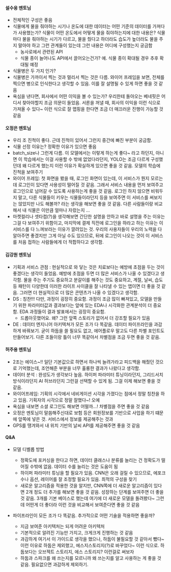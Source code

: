 #### 설수웅 멘토님

- 전체적인 구성은 좋음
- 식물에게 물을 줘야하는 시기나 온도에 대한 데이터는 어떤 기준의 데이터를 가져다가 사용했는가? 식물이 어떤 온도에서 어떻게 물을 줘야하는지에 대한 내용은? 식물마다 물을 줘야하는 시기가 다르고, 물을 줬다고 하더라도 습도가 높더라도 물을 주지 말아야 하고 그런 관계들이 있는데 그런 내용은 어디에 구성했는지 궁금함
  - 농사로에서 관련된 API
  - 식물 종이 늘어나도 API에서 끌어오는건가? 예. 식물 종이 확대될 경우 추후 확대될 예정
- 식물병은 두 가지 인가?
- 식물병은 가까이서 찍는 것과 멀리서 찍는 것은 다름. 와이어 프레임을 보면, 전체를 찍으면 병으로 인식한다고 생각할 수 있음. 이를 잘 설명될 수 있게 하면 좋을 것 같음
- 욕심을 낸다면, 회사에서 어떤 이익을 볼 수 있는가? 우리한테 돌아오는 베네핏은 어디서 찾아야할지 조금 의문이 들었음. 서론을 꺼낼 때, 회사의 이익을 이런 식으로 가져올 수 있다~ 이런 식으로 잘 맵핑을 한다면 조금 더 매끄러운 진행이 가능할 것 같음



#### 오정은 멘토님

- 우리 조 진척이 좋다. 근데 진척이 있어서 그런지 중간에 빠진 부분이 궁금함.
- 식물 선정 이유는? 정확한 이유가 있으면 좋음
- batch_size나 그런게 다름. 이 모델에서는 이렇게 하는게 좋다~ 라고 하던지, 아니면 이 학습에서는 이걸 사용할 수 밖에 없었다라던지, YOLO는 조금 다르게 구성했던데 왜 다르게 했는지 이런 이유가 확실하게 있으면 좋을 것 같음. 모델의 학습에 진척을 보여주기
- 와이어 프레임: 첫 화면을 봤을 때, 로그인 화면이 있는데, 이 서비스가 뭔지 모르는데 로그인이 있다면 사용성이 떨어질 것 같음. 그래서 서비스 내용을 먼저 보여주고 로그인으로 넘어갈 수 있도록 사용하는게 좋을 것 같음. 로그인 하지 않으면 비워두지 말고, 다른 식물들이 키우는 식물들이라던지 등을 보여주면 이 서비스를 써보지는 않았지만 나도 해볼까? 라는 생각을 해보면 좋을 것 같음. 다른 사람들이랑 비교해서 내 식물은 이만큼 얼마나 자랐는지 ...
- 마켓컬리나 셋타컴(?)을 생각해보면 간단한 설명을 안하고 바로 설명을 주는 이유는 그걸 다 보여주기 위함이고, 마지막에 결제 직전에 로그인을 하라고 하는 이유는 이 서비스를 다 느껴보라는 이유가 깔려있는 것. 우리의 사용자들이 우리의 노력을 다 알아주면 좋겠지만 그게 아닐 수도 있으므로, 뒤에 로그인이 나오는 것이 이 서비스를 처음 접하는 사람들에게 더 적합하다고 생각함.



#### 김강원 멘토님

- 기획과 서비스 관점 : 현실적으로 와 닿는 것은 치료보다는 예방에 초점을 두는 것이 좋겠다는 생각이 들었음.  예방에 초점을 두면 더 많은 서비스가 나올 수 있겠다고 생각함. 물을 주는 주기도 중요하고 분갈이를 해주는 것도 중요하고, 계절, 날씨, 습도 등 패턴이 다양한데 이러한 라이프 사이클을 잘 나타낼 수 있는 앱이면 더 좋을 것 같음. 그러면 더 현실적으로 더 많은 콘텐츠가 나올 수 있겠다고 생각함.
- DS : 칭찬!!! 다만, 과정이 굉장히 중요함. 과정이 조금 많이 빠져있고, 모델을 만들기 위한 파라미터값과 결과보다는 앞에 있는 EDA나 시각화한 관계분석이 더 중요함. EDA 과정들이 결과 발표에서는 굉장히 중요함.
  - 드롭아웃했어요. 왜? 그런 앞쪽 스토리가 없어서 더 강조할 필요가 있음
- DE : 데이터 엔지니어 아키텍쳐가 모든 조가 다 똑같음. 데이터 파이프라인을 과감하게 바꿔보기. 굳이 하둡을 쓸 필요도 없고, 에어플로우 말고도 다른 차별 포인트도 만들어보기. 다른 조들이랑 틀이 너무 똑같아서 차별점을 조금 두면 좋을 것 같음.



#### 허주용 멘토님

- 2조는 에이스~!! 일단 기본값으로 하면서 하나씩 늘려가라고 피드백을 해줬던 것으로 기억했는데, 조언해준 부분을 너무 훌륭한 결과가 나왔다고 생각함.
- 데이터 분석 : 완성도가 생각보다 높음. 하이퍼 파라미터 튜닝이라던지, 그리드서치 방식이라던지 AI 허브라던지 그런걸 선택할 수 있게 됨. 그걸 이제 해보면 좋을 것 같음.
- 와이어프레임: 기획의 시각에서 네비게이션 시각을 가졌다는 점에서 정말 칭찬을 하고 있음. 기획자의 시각으로 정말 잘했다~! 오예
- 욕심을 내보면 소셜 로그인도 해보면 어떨까...! 차별점을 주면 좋을 것 같음
- 오정은 멘토님이 말씀해주신대로 보험 등은 회원정보를 기반으로 사업을 하기 떄문에 앞쪽에 넣은 것. 서비스에서 정보를 제공해주는 것과 
- GPS를 땡겨와서 내 위치 기반의 날씨 API를 제공해주면 좋을 것 같음



#### Q&A

- 모델 디벨롭 방법
  - 정확도에 포커싱을 한다고 하면, 데이터 클래스나 분류를 늘리는 건 정확도가 떨어질 수밖에 없음. 데이터 수를 늘리는 것은 도움이 됨
  - 하이퍼 파라미터 튜닝을 할 필요가 있음. CNN은 오래 걸릴 수 있으므로, 에포크 수나 옵션, 레이어를 잘 조정할 필요가 있음. 최적의 구성을 찾기
  - 새로운 알고리즘을 적용한 것을 알지만, CNN쪽에 더 새로운 알고리즘이 있다면 2개 정도 더 추가를 해보면 좋을 것 같음. 성장하는 단계를 보여주면 더 좋을 것 같음. 3개를 기본 베이스로 했는데 여기에 더 새로운 모델을 돌려봤다~ 그런데 어떤게 더 좋더라 이런 것을 비교해서 보여준다면 좋을 것 같음

- 파이프라인이 모든 조가 다 똑같음. 추가적으로 어떤 기술을 적용하면 좋을까? 
  - 지금 보여준 아키텍처는 되게 어려운 아키텍처
  - 기본적으로 알려진 기능만 가지고, 크게크게 진행하는 것 같음
  - 과감하게 여기서 이 가이드로 생각을 했으나, 하둡이 불필요할 것 같아서 뺐다~ 이런 이유로 하둡은 제외했고, 에스지스토리지(?)로 바꾸었다~ 이런 식으로. 하둡보다는 오브젝트 스토리지, 에스 스토리지? 이런걸로 써보자
  - 하둡과 스파크를 왜 쓰는지를 모르니까 왜 쓰는지를 알고 사용하는 게 좋을 것 같음. 필요없으면 과감하게 제외하기. 